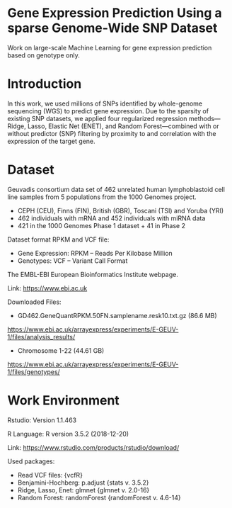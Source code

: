 # Gene Expression Prediction Using a sparse Genome-Wide SNP Dataset
Work on large-scale Machine Learning for gene expression prediction based on genotype only.

# Introduction
In this work, we used millions of SNPs identified by whole-genome sequencing (WGS) to predict gene expression. Due to the sparsity of existing SNP datasets, we applied four regularized regression methods—Ridge, Lasso, Elastic Net (ENET), and Random Forest—combined with or without predictor (SNP) filtering by proximity to and correlation with the expression of the target gene.

# Dataset
Geuvadis consortium data set of 462 unrelated human lymphoblastoid cell line samples from 5 populations from the 1000 Genomes project.
*	CEPH (CEU), Finns (FIN), British (GBR), Toscani (TSI) and Yoruba (YRI)
*	462 individuals with mRNA and 452 individuals with miRNA data
*	421 in the 1000 Genomes Phase 1 dataset + 41 in Phase 2

Dataset format RPKM and VCF file:
*	Gene Expression: RPKM – Reads Per Kilobase Million
*	Genotypes: VCF – Variant Call Format


The EMBL-EBI European Bioinformatics Institute webpage.

Link: https://www.ebi.ac.uk

Downloaded Files:
* GD462.GeneQuantRPKM.50FN.samplename.resk10.txt.gz (86.6 MB)

https://www.ebi.ac.uk/arrayexpress/experiments/E-GEUV-1/files/analysis_results/

* Chromosome 1-22 (44.61 GB)

https://www.ebi.ac.uk/arrayexpress/experiments/E-GEUV-1/files/genotypes/



# Work Environment
Rstudio: Version 1.1.463

R Language: R version 3.5.2 (2018-12-20)

Link: https://www.rstudio.com/products/rstudio/download/

Used packages:
* Read VCF files: {vcfR}
* Benjamini-Hochberg: p.adjust {stats v. 3.5.2}
* Ridge, Lasso, Enet: glmnet {glmnet v. 2.0-16}
* Random Forest: randomForest {randomForest v. 4.6-14}
